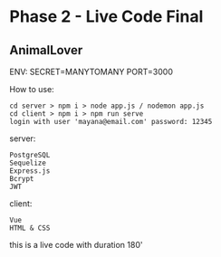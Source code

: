 # Phase 2 - Live Code Final

## AnimalLover

ENV:
SECRET=MANYTOMANY
PORT=3000

How to use:

    cd server > npm i > node app.js / nodemon app.js
    cd client > npm i > npm run serve
    login with user 'mayana@email.com' password: 12345

server:

    PostgreSQL
    Sequelize
    Express.js
    Bcrypt
    JWT

client:

    Vue
    HTML & CSS

this is a live code with duration 180'
